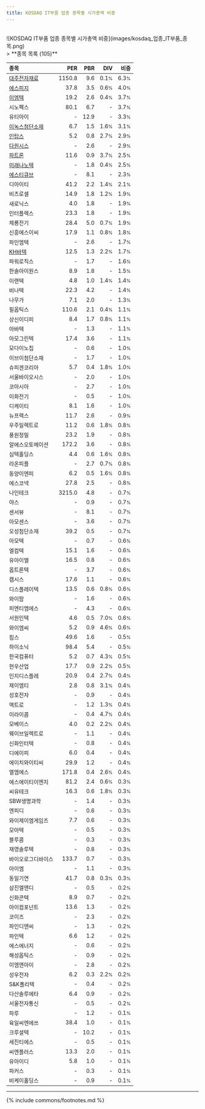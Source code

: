 ```yaml
---
title: KOSDAQ IT부품 업종 종목별 시가총액 비중
---
```

<br>
![KOSDAQ IT부품 업종 종목별 시가총액 비중](images/kosdaq_업종_IT부품_종목.png)
<br>
> **종목 목록 (105)**<a id="list"></a>

| **종목** | **PER** | **PBR** | **DIV** | **비중** |
| :------- | ------: | ------: | ------: | -------: |
| [대주전자재료](/078600/) | 1150.8 | 9.6 | 0.1<small>%</small> | 6.3<small>%</small> |
| [에스피지](/058610/) | 37.8 | 3.5 | 0.6<small>%</small> | 4.0<small>%</small> |
| [이엠텍](/091120/) | 19.2 | 2.6 | 0.4<small>%</small> | 3.7<small>%</small> |
| 시노펙스 | 80.1 | 6.7 | - | 3.7<small>%</small> |
| 유티아이 | - | 12.9 | - | 3.3<small>%</small> |
| [이녹스첨단소재](/272290/) | 6.7 | 1.5 | 1.6<small>%</small> | 3.1<small>%</small> |
| [인탑스](/049070/) | 5.2 | 0.8 | 2.7<small>%</small> | 2.9<small>%</small> |
| [다원시스](/068240/) | - | 2.6 | - | 2.9<small>%</small> |
| [파트론](/091700/) | 11.6 | 0.9 | 3.7<small>%</small> | 2.5<small>%</small> |
| [미래나노텍](/095500/) | - | 1.8 | 0.4<small>%</small> | 2.5<small>%</small> |
| [에스티큐브](/052020/) | - | 8.1 | - | 2.3<small>%</small> |
| 디아이티 | 41.2 | 2.2 | 1.4<small>%</small> | 2.1<small>%</small> |
| 비츠로셀 | 14.9 | 1.8 | 1.2<small>%</small> | 1.9<small>%</small> |
| 새로닉스 | 4.0 | 1.8 | - | 1.9<small>%</small> |
| 인터플렉스 | 23.3 | 1.8 | - | 1.9<small>%</small> |
| 제룡전기 | 28.4 | 5.0 | 0.7<small>%</small> | 1.9<small>%</small> |
| 신흥에스이씨 | 17.9 | 1.1 | 0.8<small>%</small> | 1.8<small>%</small> |
| 파인엠텍 | - | 2.6 | - | 1.7<small>%</small> |
| [KH바텍](/060720/) | 12.5 | 1.3 | 2.2<small>%</small> | 1.7<small>%</small> |
| 파워로직스 | - | 1.7 | - | 1.6<small>%</small> |
| 한솔아이원스 | 8.9 | 1.8 | - | 1.5<small>%</small> |
| 이랜텍 | 4.8 | 1.0 | 1.4<small>%</small> | 1.4<small>%</small> |
| 비나텍 | 22.3 | 4.2 | - | 1.4<small>%</small> |
| 나무가 | 7.1 | 2.0 | - | 1.3<small>%</small> |
| 필옵틱스 | 110.6 | 2.1 | 0.4<small>%</small> | 1.1<small>%</small> |
| 상신이디피 | 8.4 | 1.7 | 0.8<small>%</small> | 1.1<small>%</small> |
| 아바텍 | - | 1.3 | - | 1.1<small>%</small> |
| 아모그린텍 | 17.4 | 3.6 | - | 1.1<small>%</small> |
| 모다이노칩 | - | 0.6 | - | 1.0<small>%</small> |
| 이브이첨단소재 | - | 1.7 | - | 1.0<small>%</small> |
| 슈피겐코리아 | 5.7 | 0.4 | 1.8<small>%</small> | 1.0<small>%</small> |
| 서울바이오시스 | - | 2.0 | - | 1.0<small>%</small> |
| 코아시아 | - | 2.7 | - | 1.0<small>%</small> |
| 이화전기 | - | 0.5 | - | 1.0<small>%</small> |
| 디케이티 | 8.1 | 1.6 | - | 1.0<small>%</small> |
| 뉴프렉스 | 11.7 | 2.6 | - | 0.9<small>%</small> |
| 우주일렉트로 | 11.2 | 0.6 | 1.8<small>%</small> | 0.8<small>%</small> |
| 풍원정밀 | 23.2 | 1.9 | - | 0.8<small>%</small> |
| 알에스오토메이션 | 172.2 | 3.6 | - | 0.8<small>%</small> |
| 심텍홀딩스 | 4.4 | 0.6 | 1.6<small>%</small> | 0.8<small>%</small> |
| 라온피플 | - | 2.7 | 0.7<small>%</small> | 0.8<small>%</small> |
| 동양이엔피 | 6.2 | 0.5 | 1.6<small>%</small> | 0.8<small>%</small> |
| 에스코넥 | 27.8 | 2.5 | - | 0.8<small>%</small> |
| 나인테크 | 3215.0 | 4.8 | - | 0.7<small>%</small> |
| 야스 | - | 0.9 | - | 0.7<small>%</small> |
| 센서뷰 | - | 8.1 | - | 0.7<small>%</small> |
| 아모센스 | - | 3.6 | - | 0.7<small>%</small> |
| 오성첨단소재 | 39.2 | 0.5 | - | 0.7<small>%</small> |
| 아모텍 | - | 0.7 | - | 0.6<small>%</small> |
| 엘컴텍 | 15.1 | 1.6 | - | 0.6<small>%</small> |
| 유아이엘 | 16.5 | 0.8 | - | 0.6<small>%</small> |
| 옵트론텍 | - | 3.7 | - | 0.6<small>%</small> |
| 캠시스 | 17.6 | 1.1 | - | 0.6<small>%</small> |
| 디스플레이텍 | 13.5 | 0.6 | 0.8<small>%</small> | 0.6<small>%</small> |
| 와이팜 | - | 1.6 | - | 0.6<small>%</small> |
| 피엔티엠에스 | - | 4.3 | - | 0.6<small>%</small> |
| 서원인텍 | 4.6 | 0.5 | 7.0<small>%</small> | 0.6<small>%</small> |
| 와이엠씨 | 5.2 | 0.9 | 4.6<small>%</small> | 0.6<small>%</small> |
| 핌스 | 49.6 | 1.6 | - | 0.5<small>%</small> |
| 하이소닉 | 98.4 | 5.4 | - | 0.5<small>%</small> |
| 한국컴퓨터 | 5.2 | 0.7 | 4.3<small>%</small> | 0.5<small>%</small> |
| 현우산업 | 17.7 | 0.9 | 2.2<small>%</small> | 0.5<small>%</small> |
| 인지디스플레 | 20.9 | 0.4 | 2.7<small>%</small> | 0.4<small>%</small> |
| 제이엠티 | 2.8 | 0.8 | 3.1<small>%</small> | 0.4<small>%</small> |
| 성호전자 | - | 0.9 | - | 0.4<small>%</small> |
| 액트로 | - | 1.2 | 1.3<small>%</small> | 0.4<small>%</small> |
| 이라이콤 | - | 0.4 | 4.7<small>%</small> | 0.4<small>%</small> |
| 모베이스 | 4.0 | 0.2 | 2.2<small>%</small> | 0.4<small>%</small> |
| 웨이브일렉트로 | - | 1.1 | - | 0.4<small>%</small> |
| 신화인터텍 | - | 0.8 | - | 0.4<small>%</small> |
| 디에이피 | 6.0 | 0.4 | - | 0.4<small>%</small> |
| 에이치와이티씨 | 29.9 | 1.2 | - | 0.4<small>%</small> |
| 엘엠에스 | 171.8 | 0.4 | 2.6<small>%</small> | 0.4<small>%</small> |
| 에스에이티이엔지 | 81.2 | 2.4 | 0.6<small>%</small> | 0.3<small>%</small> |
| 씨유테크 | 16.3 | 0.6 | 1.8<small>%</small> | 0.3<small>%</small> |
| SBW생명과학 | - | 1.4 | - | 0.3<small>%</small> |
| 엔피디 | - | 0.6 | - | 0.3<small>%</small> |
| 와이제이엠게임즈 | 7.7 | 0.6 | - | 0.3<small>%</small> |
| 모아텍 | - | 0.5 | - | 0.3<small>%</small> |
| 블루콤 | - | 0.3 | - | 0.3<small>%</small> |
| 재영솔루텍 | - | 0.8 | - | 0.3<small>%</small> |
| 바이오로그디바이스 | 133.7 | 0.7 | - | 0.3<small>%</small> |
| 아이엠 | - | 1.1 | - | 0.3<small>%</small> |
| 동일기연 | 41.7 | 0.8 | 0.3<small>%</small> | 0.3<small>%</small> |
| 삼진엘앤디 | - | 0.5 | - | 0.2<small>%</small> |
| 신화콘텍 | 8.9 | 0.7 | - | 0.2<small>%</small> |
| 아이컴포넌트 | 13.6 | 1.3 | - | 0.2<small>%</small> |
| 코이즈 | - | 2.3 | - | 0.2<small>%</small> |
| 파인디앤씨 | - | 1.3 | - | 0.2<small>%</small> |
| 파인텍 | 6.6 | 1.2 | - | 0.2<small>%</small> |
| 에스에너지 | - | 0.6 | - | 0.2<small>%</small> |
| 해성옵틱스 | - | 0.9 | - | 0.2<small>%</small> |
| 이엠앤아이 | - | 2.8 | - | 0.2<small>%</small> |
| 성우전자 | 6.2 | 0.3 | 2.2<small>%</small> | 0.2<small>%</small> |
| S&K폴리텍 | - | 0.4 | - | 0.2<small>%</small> |
| 다산솔루에타 | 6.4 | 0.9 | - | 0.2<small>%</small> |
| 서울전자통신 | - | 0.5 | - | 0.2<small>%</small> |
| 파루 | - | 1.2 | - | 0.1<small>%</small> |
| 육일씨엔에쓰 | 38.4 | 1.0 | - | 0.1<small>%</small> |
| 크루셜텍 | - | 10.2 | - | 0.1<small>%</small> |
| 세진티에스 | - | 0.5 | - | 0.1<small>%</small> |
| 씨엔플러스 | 13.3 | 2.0 | - | 0.1<small>%</small> |
| 유아이디 | 5.8 | 1.0 | - | 0.1<small>%</small> |
| 파커스 | - | 0.3 | - | 0.1<small>%</small> |
| 비케이홀딩스 | - | 0.9 | - | 0.1<small>%</small> |

---
{% include commons/footnotes.md %}